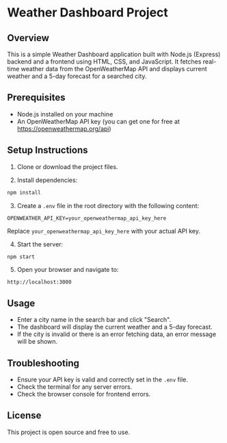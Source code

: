 # Weather Dashboard Project

## Overview
This is a simple Weather Dashboard application built with Node.js (Express) backend and a frontend using HTML, CSS, and JavaScript. It fetches real-time weather data from the OpenWeatherMap API and displays current weather and a 5-day forecast for a searched city.

## Prerequisites
- Node.js installed on your machine
- An OpenWeatherMap API key (you can get one for free at https://openweathermap.org/api)

## Setup Instructions

1. Clone or download the project files.

2. Install dependencies:
```bash
npm install
```

3. Create a `.env` file in the root directory with the following content:
```
OPENWEATHER_API_KEY=your_openweathermap_api_key_here
```
Replace `your_openweathermap_api_key_here` with your actual API key.

4. Start the server:
```bash
npm start
```

5. Open your browser and navigate to:
```
http://localhost:3000
```

## Usage
- Enter a city name in the search bar and click "Search".
- The dashboard will display the current weather and a 5-day forecast.
- If the city is invalid or there is an error fetching data, an error message will be shown.

## Troubleshooting
- Ensure your API key is valid and correctly set in the `.env` file.
- Check the terminal for any server errors.
- Check the browser console for frontend errors.

## License
This project is open source and free to use.
